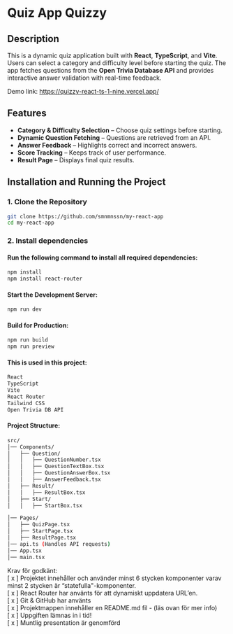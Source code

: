 # Quiz App Quizzy

## Description
This is a dynamic quiz application built with **React**, **TypeScript**, and **Vite**. Users can select a category and difficulty level before starting the quiz. The app fetches questions from the **Open Trivia Database API** and provides interactive answer validation with real-time feedback.

Demo link: https://quizzy-react-ts-1-nine.vercel.app/

## Features
- **Category & Difficulty Selection** – Choose quiz settings before starting.
- **Dynamic Question Fetching** – Questions are retrieved from an API.
- **Answer Feedback** – Highlights correct and incorrect answers.
- **Score Tracking** – Keeps track of user performance.
- **Result Page** – Displays final quiz results.

## Installation and Running the Project

### **1. Clone the Repository**
```sh
git clone https://github.com/smnmnssn/my-react-app
cd my-react-app
```
### **2. Install dependencies**

#### Run the following command to install all required dependencies:
```sh
npm install
npm install react-router
```

#### Start the Development Server:
```sh
npm run dev
```
#### Build for Production:
```sh
npm run build
npm run preview
```

#### This is used in this project: 
```sh
React	
TypeScript	
Vite
React Router
Tailwind CSS	
Open Trivia DB API
```
#### Project Structure:
```sh
src/
│── Components/
│   ├── Question/
│   │   ├── QuestionNumber.tsx
│   │   ├── QuestionTextBox.tsx
│   │   ├── QuestionAnswerBox.tsx
│   │   ├── AnswerFeedback.tsx
│   ├── Result/
│   │   ├── ResultBox.tsx
│   ├── Start/
│   │   ├── StartBox.tsx

│── Pages/
│   ├── QuizPage.tsx
│   ├── StartPage.tsx
│   ├── ResultPage.tsx
│── api.ts (Handles API requests)
│── App.tsx
│── main.tsx
```




Krav för godkänt:<br>
 [ x ] Projektet innehåller och använder minst 6 stycken komponenter varav minst 2 stycken 
är “statefulla"-komponenter. <br>
 [ x ] React Router har använts för att dynamiskt uppdatera URL’en. <br>
 [ x ] Git & GitHub har använts <br>
 [ x ] Projektmappen innehåller en README.md fil - (läs ovan för mer info) <br>
 [ x ] Uppgiften lämnas in i tid! <br>
 [ x ] Muntlig presentation är genomförd
 ``` 